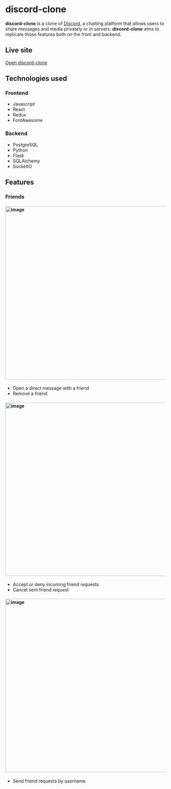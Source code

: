 # discord-clone
**discord-clone** is a clone of [Discord](https://discord.com), a chatting platform that allows users to share messages and media privately or in servers. **discord-clone** aims to replicate those features both on the front and backend.

## Live site
[Open discord-clone](https://fxuls-discord-clone.herokuapp.com)

## Technologies used
### Frontend
* Javascript
* React
* Redux
* FontAwesome
### Backend
* PostgreSQL
* Python
* Flask
* SQLAlchemy
* SocketIO

## Features
### Friends
#### <img width="545" alt="image" src="https://user-images.githubusercontent.com/32501694/184978877-067ac2ee-337b-449c-aee9-19fe66a70d28.png">
* Open a direct message with a friend
* Remove a friend

#### <img width="545" alt="image" src="https://user-images.githubusercontent.com/32501694/184980530-ff7e1fb5-dda6-4181-bdf0-6e302e17064c.png">
* Accept or deny incoming friend requests
* Cancel sent friend request

#### <img width="545" alt="image" src="https://user-images.githubusercontent.com/32501694/184980388-3117bfd3-76aa-4974-a3ef-ddad650159d8.png">
* Send friend requests by username

